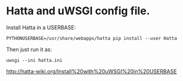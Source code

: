 # Hatta and uWSGI config file.

Install Hatta in a USERBASE:

    PYTHONUSERBASE=/usr/share/webapps/hatta pip install --user Hatta

Then just run it as:

    uwsgi --ini hatta.ini

http://hatta-wiki.org/Install%20with%20uWSGI%20in%20USERBASE
